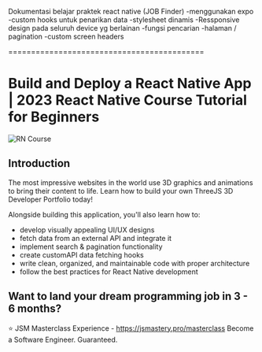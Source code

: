 Dokumentasi belajar praktek react native (JOB Finder)
-menggunakan expo
-custom hooks untuk penarikan data
-stylesheet dinamis
-Ressponsive design pada seluruh device yg berlainan
-fungsi pencarian
-halaman / pagination
-custom screen headers

===========================================

# Build and Deploy a React Native App | 2023 React Native Course Tutorial for Beginners

![RN Course](https://i.ibb.co/VWMxgZz/File-cover-8.png)

## Introduction

The most impressive websites in the world use 3D graphics and animations to bring their content to life. Learn how to build your own ThreeJS 3D Developer Portfolio today!

Alongside building this application, you'll also learn how to:

- develop visually appealing UI/UX designs
- fetch data from an external API and integrate it
- implement search & pagination functionality
- create customAPI data fetching hooks
- write clean, organized, and maintainable code with proper architecture
- follow the best practices for React Native development

## Want to land your dream programming job in 3 - 6 months?

⭐ JSM Masterclass Experience - https://jsmastery.pro/masterclass
Become a Software Engineer. Guaranteed.
